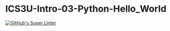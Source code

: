 # ICS3U-Intro-03-Python-Hello_World
[![GitHub's Super Linter](https://github.com/ICS3U-Programming-FerdousS/ICS3U-Intro-03-Python-Hello_World/workflows/GitHub's%20Super%20Linter/badge.svg)](https://github.com/ICS3U-Programming-FerdousS/ICS3U-Intro-03-Python-Hello_World/actions)
